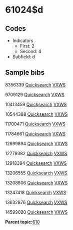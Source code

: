 # 61024$d

## Codes

-   Indicators
    -   First: 2
    -   Second: 4
-   Subfield: d

## Sample bibs

8356339 [Quicksearch](https://search.library.yale.edu/catalog/8356339) [VXWS](http://prodorbis.library.yale.edu:7014/vxws/GetHoldingsService?bibId=8356339)

9709129 [Quicksearch](https://search.library.yale.edu/catalog/9709129) [VXWS](http://prodorbis.library.yale.edu:7014/vxws/GetHoldingsService?bibId=9709129)

10413459 [Quicksearch](https://search.library.yale.edu/catalog/10413459) [VXWS](http://prodorbis.library.yale.edu:7014/vxws/GetHoldingsService?bibId=10413459)

10544388 [Quicksearch](https://search.library.yale.edu/catalog/10544388) [VXWS](http://prodorbis.library.yale.edu:7014/vxws/GetHoldingsService?bibId=10544388)

11700471 [Quicksearch](https://search.library.yale.edu/catalog/11700471) [VXWS](http://prodorbis.library.yale.edu:7014/vxws/GetHoldingsService?bibId=11700471)

11784661 [Quicksearch](https://search.library.yale.edu/catalog/11784661) [VXWS](http://prodorbis.library.yale.edu:7014/vxws/GetHoldingsService?bibId=11784661)

12699894 [Quicksearch](https://search.library.yale.edu/catalog/12699894) [VXWS](http://prodorbis.library.yale.edu:7014/vxws/GetHoldingsService?bibId=12699894)

12779382 [Quicksearch](https://search.library.yale.edu/catalog/12779382) [VXWS](http://prodorbis.library.yale.edu:7014/vxws/GetHoldingsService?bibId=12779382)

12918394 [Quicksearch](https://search.library.yale.edu/catalog/12918394) [VXWS](http://prodorbis.library.yale.edu:7014/vxws/GetHoldingsService?bibId=12918394)

13206555 [Quicksearch](https://search.library.yale.edu/catalog/13206555) [VXWS](http://prodorbis.library.yale.edu:7014/vxws/GetHoldingsService?bibId=13206555)

13208806 [Quicksearch](https://search.library.yale.edu/catalog/13208806) [VXWS](http://prodorbis.library.yale.edu:7014/vxws/GetHoldingsService?bibId=13208806)

13247418 [Quicksearch](https://search.library.yale.edu/catalog/13247418) [VXWS](http://prodorbis.library.yale.edu:7014/vxws/GetHoldingsService?bibId=13247418)

13632876 [Quicksearch](https://search.library.yale.edu/catalog/13632876) [VXWS](http://prodorbis.library.yale.edu:7014/vxws/GetHoldingsService?bibId=13632876)

14599020 [Quicksearch](https://search.library.yale.edu/catalog/14599020) [VXWS](http://prodorbis.library.yale.edu:7014/vxws/GetHoldingsService?bibId=14599020)

**Parent topic:**[610](../../tags/610/610.md)


